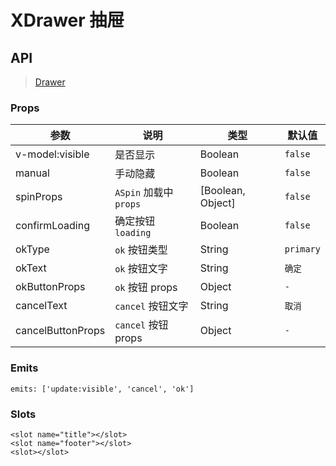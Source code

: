 # XDrawer 抽屉

## API

> [Drawer](https://www.antdv.com/components/drawer-cn)

### Props

| 参数 | 说明 | 类型 | 默认值 |
| --- | --- | --- | --- |
| v-model:visible | 是否显示 | Boolean | `false` |
| manual | 手动隐藏 | Boolean | `false` |
| spinProps | `ASpin` 加载中 `props` | [Boolean, Object] | `false` |
| confirmLoading | 确定按钮 `loading` | Boolean | `false` |
| okType | `ok` 按钮类型 | String | `primary` |
| okText | `ok` 按钮文字 | String | `确定` |
| okButtonProps | `ok` 按钮 props | Object | `-` |
| cancelText | `cancel` 按钮文字 | String | `取消` |
| cancelButtonProps | `cancel` 按钮 props | Object | `-` |

### Emits

```vue
emits: ['update:visible', 'cancel', 'ok']
```

### Slots

```vue
<slot name="title"></slot>
<slot name="footer"></slot>
<slot></slot>
```
